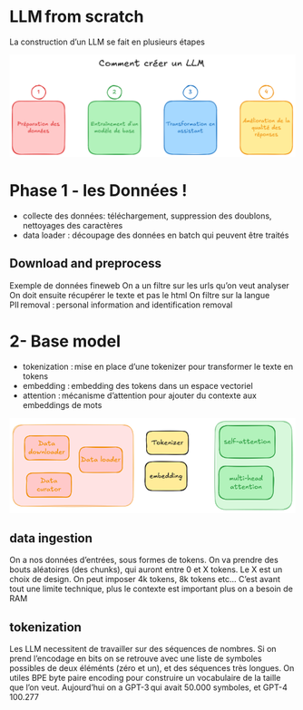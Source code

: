 # LLM from scratch
La construction d’un LLM se fait en plusieurs étapes

[![](./images/LLM-4-steps.png)](./images/LLM-4-steps.png)

# Phase 1 - les Données !
- collecte des données: téléchargement, suppression des doublons, nettoyages des caractères
- data loader : découpage des données en batch qui peuvent être traités
## Download and preprocess
Exemple de données fineweb
On a un filtre sur les urls qu’on veut analyser
On doit ensuite récupérer le texte et pas le html
On filtre sur la langue
PII removal : personal information and identification removal


# 2- Base model
- tokenization : mise en place d’une tokenizer pour transformer le texte en tokens
- embedding : embedding des tokens dans un espace vectoriel
- attention : mécanisme d’attention pour ajouter du contexte aux embeddings de mots

[![](./images/overview.png)](./images/overview.png)

## data ingestion
On a nos données d’entrées, sous formes de tokens. On va prendre des bouts aléatoires (des chunks), qui auront entre 0 et X tokens. Le X est un choix de design. On peut imposer 4k tokens, 8k tokens etc...
C’est avant tout une limite technique, plus le contexte est important plus on a besoin de RAM

## tokenization
Les LLM necessitent de travailler sur des séquences de nombres. 
Si on prend l’encodage en bits on se retrouve avec une liste de symboles possibles de deux éléménts (zéro et un), et des séquences très longues.
On utiles BPE byte paire encoding pour construire un vocabulaire de la taille que l’on veut. Aujourd’hui on a GPT-3 qui avait 50.000 symboles, et GPT-4 100.277


